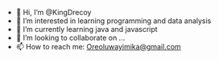 - 👋 Hi, I’m @KingDrecoy
- 👀 I’m interested in learning programming and data analysis
- 🌱 I’m currently learning java and javascript
- 💞️ I’m looking to collaborate on ...
- 📫 How to reach me: Oreoluwayimika@gmail.com

<!---
KingDrecoy/KingDrecoy is a ✨ special ✨ repository because its `README.md` (this file) appears on your GitHub profile.
You can click the Preview link to take a look at your changes.
--->
